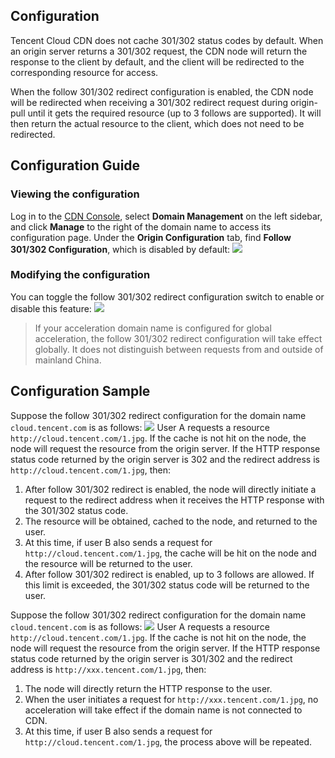 ## Configuration
Tencent Cloud CDN does not cache 301/302 status codes by default. When an origin server returns a 301/302 request, the CDN node will return the response to the client by default, and the client will be redirected to the corresponding resource for access.

When the follow 301/302 redirect configuration is enabled, the CDN node will be redirected when receiving a 301/302 redirect request during origin-pull until it gets the required resource (up to 3 follows are supported). It will then return the actual resource to the client, which does not need to be redirected.
## Configuration Guide
### Viewing the configuration
Log in to the [CDN Console](https://console.cloud.tencent.com/cdn), select **Domain Management** on the left sidebar, and click **Manage** to the right of the domain name to access its configuration page. Under the **Origin Configuration** tab, find **Follow 301/302 Configuration**, which is disabled by default:
![](https://main.qcloudimg.com/raw/3d431956857ef20b21bb954e481c66e4.png)

### Modifying the configuration
You can toggle the follow 301/302 redirect configuration switch to enable or disable this feature:
![](https://main.qcloudimg.com/raw/cbbd0f472a50287fd425cd093a2dacb9.png)

>If your acceleration domain name is configured for global acceleration, the follow 301/302 redirect configuration will take effect globally. It does not distinguish between requests from and outside of mainland China.

## Configuration Sample
Suppose the follow 301/302 redirect configuration for the domain name `cloud.tencent.com` is as follows:
![](https://main.qcloudimg.com/raw/cbbd0f472a50287fd425cd093a2dacb9.png)
User A requests a resource `http://cloud.tencent.com/1.jpg`. If the cache is not hit on the node, the node will request the resource from the origin server. If the HTTP response status code returned by the origin server is 302 and the redirect address is `http://cloud.tencent.com/1.jpg`, then:

1. After follow 301/302 redirect is enabled, the node will directly initiate a request to the redirect address when it receives the HTTP response with the 301/302 status code.
2. The resource will be obtained, cached to the node, and returned to the user.
3. At this time, if user B also sends a request for `http://cloud.tencent.com/1.jpg`, the cache will be hit on the node and the resource will be returned to the user.
4. After follow 301/302 redirect is enabled, up to 3 follows are allowed. If this limit is exceeded, the 301/302 status code will be returned to the user.

Suppose the follow 301/302 redirect configuration for the domain name `cloud.tencent.com` is as follows:
![](https://main.qcloudimg.com/raw/3d431956857ef20b21bb954e481c66e4.png)
User A requests a resource `http://cloud.tencent.com/1.jpg`. If the cache is not hit on the node, the node will request the resource from the origin server. If the HTTP response status code returned by the origin server is 301/302 and the redirect address is `http://xxx.tencent.com/1.jpg`, then:
1. The node will directly return the HTTP response to the user.
2. When the user initiates a request for `http://xxx.tencent.com/1.jpg`, no acceleration will take effect if the domain name is not connected to CDN.
3. At this time, if user B also sends a request for `http://cloud.tencent.com/1.jpg`, the process above will be repeated.

